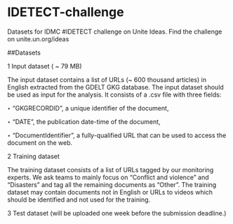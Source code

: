 # IDETECT-challenge
Datasets for IDMC #IDETECT challenge on Unite Ideas. Find the challenge on unite.un.org/ideas

##Datasets

1 Input dataset ( ~ 79 MB)

The input dataset contains a list of URLs (~ 600 thousand articles) in English extracted from the GDELT GKG database. The input dataset should be used as input for the analysis. It consists of a .csv file with three fields:

‣ “GKGRECORDID”, a unique identifier of the document, 

‣ “DATE”, the publication date-time of the document, 

‣ “DocumentIdentifier”, a fully-qualified URL that can be used to access the document on the web.


2 Training dataset 

The training dataset consists of a list of URLs tagged by our monitoring experts. We ask teams to mainly focus on “Conflict and violence” and “Disasters” and tag all the remaining documents as “Other”. The training dataset may contain documents not in English or URLs to videos which should be identified and not used for the training. 


3 Test dataset  (will be uploaded one week before the submission deadline.)
